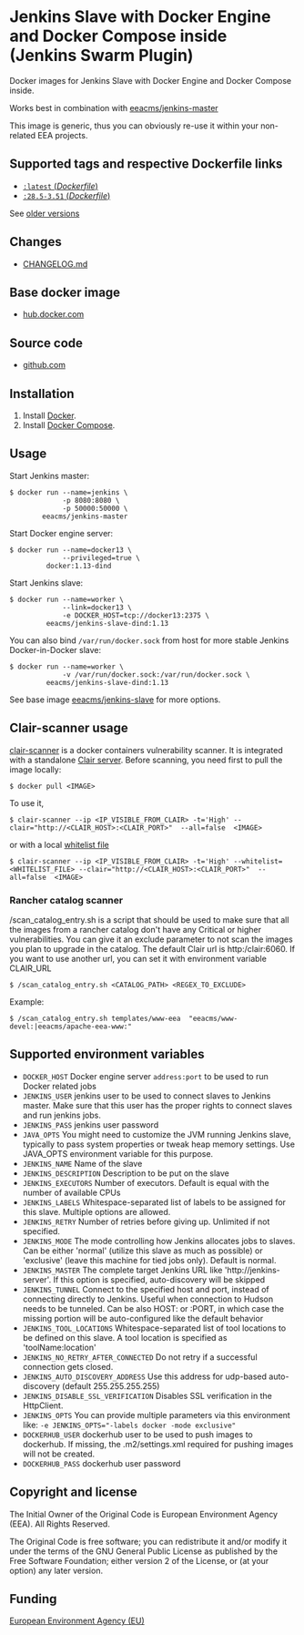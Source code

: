 # Jenkins Slave with Docker Engine and Docker Compose inside (Jenkins Swarm Plugin)

Docker images for Jenkins Slave with Docker Engine and Docker Compose inside.

Works best in combination with [eeacms/jenkins-master](https://hub.docker.com/r/eeacms/jenkins-master/)

This image is generic, thus you can obviously re-use it within your non-related EEA projects.

## Supported tags and respective Dockerfile links

- [`:latest`  (*Dockerfile*)](https://github.com/eea/eea.docker.jenkins.slave-dind/blob/master/Dockerfile)
- [`:28.5-3.51` (*Dockerfile*)](https://github.com/eea/eea.docker.jenkins.slave/blob/28.5-3.51/Dockerfile)

See [older versions](https://github.com/eea/eea.docker.jenkins.slave-dind/releases)

## Changes

- [CHANGELOG.md](https://github.com/eea/eea.docker.jenkins.slave-dind/blob/master/CHANGELOG.md)

## Base docker image

- [hub.docker.com](https://hub.docker.com/r/eeacms/jenkins-slave-dind)

## Source code

- [github.com](http://github.com/eea/eea.docker.jenkins.slave-dind)

## Installation

1. Install [Docker](https://www.docker.com/).
2. Install [Docker Compose](https://docs.docker.com/compose/).

## Usage

Start Jenkins master:

    $ docker run --name=jenkins \
                 -p 8080:8080 \
                 -p 50000:50000 \
            eeacms/jenkins-master

Start Docker engine server:

    $ docker run --name=docker13 \
                 --privileged=true \
             docker:1.13-dind

Start Jenkins slave:

    $ docker run --name=worker \
                 --link=docker13 \
                 -e DOCKER_HOST=tcp://docker13:2375 \
             eeacms/jenkins-slave-dind:1.13


You can also bind `/var/run/docker.sock` from host for more stable Jenkins Docker-in-Docker slave:

    $ docker run --name=worker \
                 -v /var/run/docker.sock:/var/run/docker.sock \
             eeacms/jenkins-slave-dind:1.13

See base image [eeacms/jenkins-slave](https://hub.docker.com/r/eeacms/jenkins-slave) for more options.

## Clair-scanner usage

[clair-scanner](https://github.com/arminc/clair-scanner) is a docker containers vulnerability scanner. It is integrated with a standalone [Clair server](https://github.com/coreos/clair). Before scanning, you need first to pull the image locally:

    $ docker pull <IMAGE>

To use it,

    $ clair-scanner --ip <IP_VISIBLE_FROM_CLAIR> -t='High' --clair="http://<CLAIR_HOST>:<CLAIR_PORT>"  --all=false  <IMAGE>

or with a local [whitelist file](https://github.com/arminc/clair-scanner#example-whitelist-yaml-file)


    $ clair-scanner --ip <IP_VISIBLE_FROM_CLAIR> -t='High' --whitelist=<WHITELIST_FILE> --clair="http://<CLAIR_HOST>:<CLAIR_PORT>"  --all=false  <IMAGE>

### Rancher catalog scanner

/scan_catalog_entry.sh is a script that should be used to make sure that all the images from a rancher catalog don't have any Critical or higher vulnerabilities. You can give it an exclude parameter to not scan the images you plan to upgrade in the catalog. The default Clair url is http:/clair:6060. If you want to use another url, you can set it with environment variable CLAIR_URL

    $ /scan_catalog_entry.sh <CATALOG_PATH> <REGEX_TO_EXCLUDE>

Example:

    $ /scan_catalog_entry.sh templates/www-eea  "eeacms/www-devel:|eeacms/apache-eea-www:"


## Supported environment variables

* `DOCKER_HOST` Docker engine server `address:port` to be used to run Docker related jobs
* `JENKINS_USER` jenkins user to be used to connect slaves to Jenkins master. Make sure that this user has the proper rights to connect slaves and run jenkins jobs.
* `JENKINS_PASS` jenkins user password
* `JAVA_OPTS` You might need to customize the JVM running Jenkins slave, typically to pass system properties or tweak heap memory settings. Use JAVA_OPTS environment variable for this purpose.
* `JENKINS_NAME` Name of the slave
* `JENKINS_DESCRIPTION` Description to be put on the slave
* `JENKINS_EXECUTORS` Number of executors. Default is equal with the number of available CPUs
* `JENKINS_LABELS` Whitespace-separated list of labels to be assigned for this slave. Multiple options are allowed.
* `JENKINS_RETRY` Number of retries before giving up. Unlimited if not specified.
* `JENKINS_MODE` The mode controlling how Jenkins allocates jobs to slaves. Can be either 'normal' (utilize this slave as much as possible) or 'exclusive' (leave this machine for tied jobs only). Default is normal.
* `JENKINS_MASTER` The complete target Jenkins URL like 'http://jenkins-server'. If this option is specified, auto-discovery will be skipped
* `JENKINS_TUNNEL` Connect to the specified host and port, instead of connecting directly to Jenkins. Useful when connection to Hudson needs to be tunneled. Can be also HOST: or :PORT, in which case the missing portion will be auto-configured like the default behavior
* `JENKINS_TOOL_LOCATIONS` Whitespace-separated list of tool locations to be defined on this slave. A tool location is specified as 'toolName:location'
* `JENKINS_NO_RETRY_AFTER_CONNECTED` Do not retry if a successful connection gets closed.
* `JENKINS_AUTO_DISCOVERY_ADDRESS` Use this address for udp-based auto-discovery (default 255.255.255.255)
* `JENKINS_DISABLE_SSL_VERIFICATION` Disables SSL verification in the HttpClient.
* `JENKINS_OPTS` You can provide multiple parameters via this environment like: `-e JENKINS_OPTS="-labels docker -mode exclusive"`
* `DOCKERHUB_USER` dockerhub user to be used to push images to dockerhub. If missing, the .m2/settings.xml required for pushing images will not be created.
* `DOCKERHUB_PASS` dockerhub user password

## Copyright and license

The Initial Owner of the Original Code is European Environment Agency (EEA).
All Rights Reserved.

The Original Code is free software;
you can redistribute it and/or modify it under the terms of the GNU
General Public License as published by the Free Software Foundation;
either version 2 of the License, or (at your option) any later
version.

## Funding

[European Environment Agency (EU)](http://eea.europa.eu)
